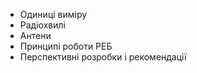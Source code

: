 - Одиниці виміру
- Радіохвилі
- Антени
- Принципі роботи РЕБ
- Перспективні розробки і рекомендації
